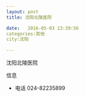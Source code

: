 ```yaml
--- 
layout: post 
title: 沈阳北陵医院

date:   2016-05-03 13:39:56 
categories:其他  
city:沈阳
  
--- 
```

   
沈阳北陵医院

信息
 - 电话 024-82235899


